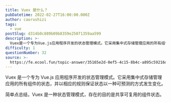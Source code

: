 ```yaml
---
title: Vuex 是什么？
pubDatetime: 2022-02-27T16:00:00.000Z
author: caorushizi
tags:
  - vue
postSlug: d314b0c889b09b8359e25071359aa599
description: >-
  Vuex是一个专为Vue.js应用程序开发的状态管理模式。它采用集中式存储管理应用的所有组件的状态，并以相应的规则保证状态以一种可预测的方式发生变化。简单点总结，Vuex是一种状态管理模式，存在的目的
difficulty: 1
questionNumber: 32
source: >-
  https://fe.ecool.fun/topic-answer/35165e2d-0ef5-4c15-8b4c-a895c59216dc?orderBy=updateTime&order=desc&tagId=14
---
```


Vuex 是一个专为 Vue.js 应用程序开发的状态管理模式。它采用集中式存储管理应用的所有组件的状态，并以相应的规则保证状态以一种可预测的方式发生变化。

简单点总结，Vuex 是一种状态管理模式，存在的目的是共享可复用的组件状态。
